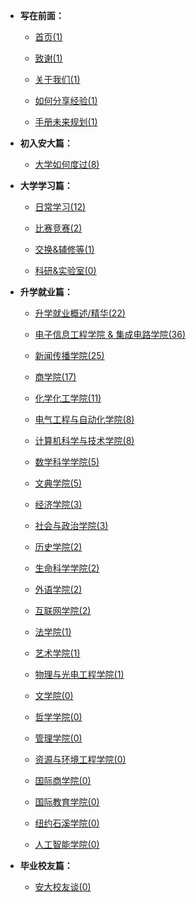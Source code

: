- **写在前面：**

  - [首页(1)](https://ahuer-leaplap.github.io/Impart-Inherit/)

  - [致谢(1)](Preface/zhixie.md)

  - [关于我们(1)](Preface/about.md)

  - [如何分享经验(1)](Preface/fenxiang.md)

  - [手册未来规划(1)](Preface/future.md)

- **初入安大篇：**

  - [大学如何度过(8)](Golden-years/README.md)

- **大学学习篇：**

  - [日常学习(12)](大学学习/日常学习/README.md)

  - [比赛竞赛(2)](大学学习/比赛/README.md)

  - [交换&辅修等(1)](大学学习/其他/README.md)

  - [科研&实验室(0)](大学学习/科研/README.md)


- **升学就业篇：**

  - [升学就业概述/精华(22)](升学就业/升学就业概述/README.md)

  - [电子信息工程学院 & 集成电路学院(36)](升学就业/电子信息工程学院/README.md)

  - [新闻传播学院(25)](升学就业/新闻传播学院/README.md)

  - [商学院(17)](升学就业/商学院/README.md)

  - [化学化工学院(11)](升学就业/化学化工学院/README.md)

  - [电气工程与自动化学院(8)](升学就业/电气工程与自动化学院/README.md)

  - [计算机科学与技术学院(8)](升学就业/计算机科学与技术学院/README.md)

  - [数学科学学院(5)](升学就业/数学科学学院/README.md)

  - [文典学院(5)](升学就业/文典学院/README.md)

  - [经济学院(3)](升学就业/经济学院/README.md)

  - [社会与政治学院(3)](升学就业/社会与政治学院/README.md)

  - [历史学院(2)](升学就业/历史学院/README.md)

  - [生命科学学院(2)](升学就业/生命科学学院/README.md)

  - [外语学院(2)](升学就业/外语学院/README.md)

  - [互联网学院(2)](升学就业/互联网学院/README.md)

  - [法学院(1)](升学就业/法学院/README.md)

  - [艺术学院(1)](升学就业/艺术学院/README.md)

  - [物理与光电工程学院(1)](升学就业/物理与光电工程学院/README.md)

  - [文学院(0)](升学就业/文学院/README.md)

  - [哲学学院(0)](升学就业/哲学学院/README.md)

  - [管理学院(0)](升学就业/管理学院/README.md)

  - [资源与环境工程学院(0)](升学就业/资源与环境工程学院/README.md)

  - [国际商学院(0)](升学就业/国际商学院/README.md)

  - [国际教育学院(0)](升学就业/国际教育学院/README.md)

  - [纽约石溪学院(0)](升学就业/纽约石溪学院/README.md)

  - [人工智能学院(0)](升学就业/人工智能学院/README.md)

- **毕业校友篇：**

  - [安大校友谈(0)](安大校友谈/README.md)

⠀

⠀

